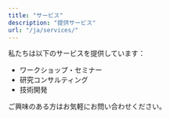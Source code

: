 ```yaml
---
title: "サービス"
description: "提供サービス"
url: "/ja/services/"
---
```


私たちは以下のサービスを提供しています：

- ワークショップ・セミナー
- 研究コンサルティング
- 技術開発

ご興味のある方はお気軽にお問い合わせください。
